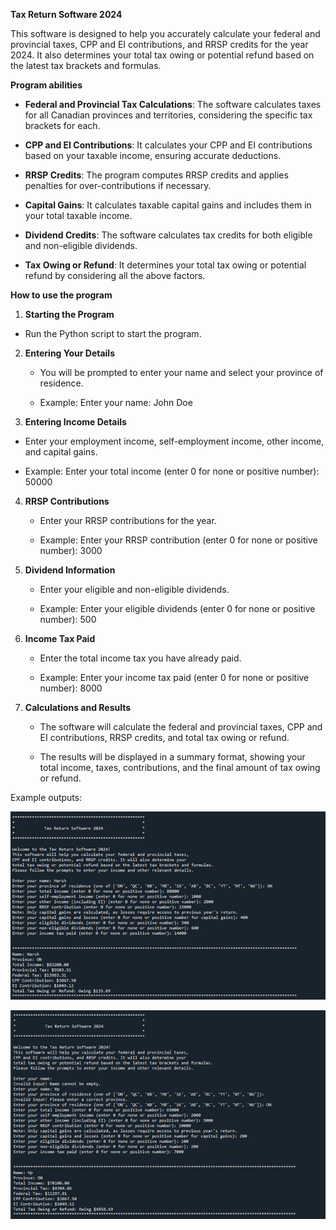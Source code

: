 **Tax Return Software 2024**

This software is designed to help you accurately calculate your federal
and provincial taxes, CPP and EI contributions, and RRSP credits for the
year 2024. It also determines your total tax owing or potential refund
based on the latest tax brackets and formulas.

**Program abilities**

- **Federal and Provincial Tax Calculations**: The software calculates
  taxes for all Canadian provinces and territories, considering the
  specific tax brackets for each.

- **CPP and EI Contributions**: It calculates your CPP and EI
  contributions based on your taxable income, ensuring accurate
  deductions.

- **RRSP Credits**: The program computes RRSP credits and applies
  penalties for over-contributions if necessary.

- **Capital Gains**: It calculates taxable capital gains and includes
  them in your total taxable income.

- **Dividend Credits**: The software calculates tax credits for both
  eligible and non-eligible dividends.

- **Tax Owing or Refund**: It determines your total tax owing or
  potential refund by considering all the above factors.

**How to use the program**

1.  **Starting the Program**

- Run the Python script to start the program.

2.  **Entering Your Details**

    - You will be prompted to enter your name and select your province
      of residence.

    - Example: Enter your name: John Doe

3.  **Entering Income Details**

- Enter your employment income, self-employment income, other income,
  and capital gains.

- Example: Enter your total income (enter 0 for none or positive
  number): 50000

4.  **RRSP Contributions**

    - Enter your RRSP contributions for the year.

    - Example: Enter your RRSP contribution (enter 0 for none or
      positive number): 3000

5.  **Dividend Information**

    - Enter your eligible and non-eligible dividends.

    - Example: Enter your eligible dividends (enter 0 for none or
      positive number): 500

6.  **Income Tax Paid**

    - Enter the total income tax you have already paid.

    - Example: Enter your income tax paid (enter 0 for none or positive
      number): 8000

7.  **Calculations and Results**

    - The software will calculate the federal and provincial taxes, CPP
      and EI contributions, RRSP credits, and total tax owing or refund.

    - The results will be displayed in a summary format, showing your
      total income, taxes, contributions, and the final amount of tax
      owing or refund.

Example outputs:

![output1](Picture1.png)

![output2](Picture2.png)
